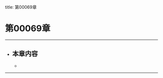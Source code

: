 title: 第00069章
# 第00069章
-------------------------------------------------
- 本章内容
    - 
    - 
-------------------------------------------------
